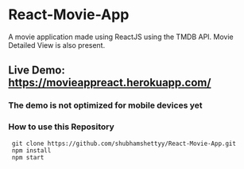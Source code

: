 # React-Movie-App
A movie application made using ReactJS using the TMDB API. Movie Detailed View is also present.


## Live Demo: https://movieappreact.herokuapp.com/
### The demo is not optimized for mobile devices yet

### How to use this Repository
```
 git clone https://github.com/shubhamshettyy/React-Movie-App.git
 npm install
 npm start
```
